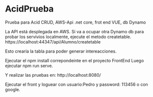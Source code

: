 # AcidPrueba

Prueba para Acid CRUD, AWS-Api .net core, frot end VUE, db Dynamo

La API está desplegada en AWS.
Si va a ocupar otra Dynamo db para probar los servivios localmente, ejecute el metodo createtable.
https://localhost:44347/api/Alumno/createtable

Esto crearía la tabla para poder generar intereacciones.

Ejecutar el npm install correpondeinte en el proyecto FrontEnd
Luego ejecutar npm run serve.

Y realizar las pruebas en:
http://localhost:8080/

 
Ejecutar el front y loguear con usuario:Pedro y password: 113456 o con google.

